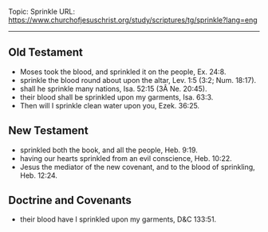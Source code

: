 Topic: Sprinkle
URL: https://www.churchofjesuschrist.org/study/scriptures/tg/sprinkle?lang=eng

---

## Old Testament

- Moses took the blood, and sprinkled it on the people, Ex. 24:8.
- sprinkle the blood round about upon the altar, Lev. 1:5 (3:2; Num. 18:17).
- shall he sprinkle many nations, Isa. 52:15 (3Â Ne. 20:45).
- their blood shall be sprinkled upon my garments, Isa. 63:3.
- Then will I sprinkle clean water upon you, Ezek. 36:25.

## New Testament

- sprinkled both the book, and all the people, Heb. 9:19.
- having our hearts sprinkled from an evil conscience, Heb. 10:22.
- Jesus the mediator of the new covenant, and to the blood of sprinkling, Heb. 12:24.

## Doctrine and Covenants

- their blood have I sprinkled upon my garments, D&C 133:51.

